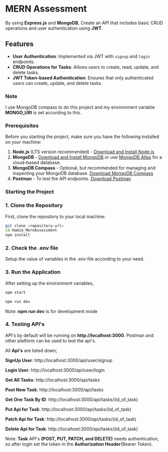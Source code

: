# MERN Assessment

By using **Express.js** and **MongoDB**, Create an API that includes basic CRUD operations and user authentication using **JWT**.


## Features

- **User Authentication**: Implemented via JWT with `signup` and `login` endpoints.
- **CRUD Operations for Tasks**: Allows users to create, read, update, and delete tasks.
- **JWT Token-based Authentication**: Ensures that only authenticated users can create, update, and delete tasks.


### Note

I use MongoDB compass to do this project and my environment variable **MONGO_URI** is set according to this.


### Prerequisites

Before you starting the project, make sure you have the following installed on your machine:

1. **Node.js** (LTS version recommended) - [Download and Install Node.js](https://nodejs.org/)
2. **MongoDB** - [Download and Install MongoDB](https://www.mongodb.com/try/download/community) or use [MongoDB Atlas](https://www.mongodb.com/cloud/atlas) for a cloud-based database.
3. **MongoDB Compass** - Optional, but recommended for managing and inspecting your MongoDB database. [Download MongoDB Compass](https://www.mongodb.com/products/compass)
4. **Postman** - To test the API endpoints. [Download Postman](https://www.postman.com/downloads/)


### Starting the Project

### 1. Clone the Repository

First, clone the repository to your local machine:

```bash
git clone <repository-url>
cd Hamza_MernAssessment
npm install
```

### 2. Check the .env file

Setup the value of variables in the .env file according to your need.

### 3. Run the Application

After setting up the environment variables,

```bash
npm start

npm run dev
```

Note: **npm run dev** is for development mode

### 4. Testing API's

API's by default will be running on **http://localhost:3000**.
Postman and other platform can be used to test the api's.

All **Api's** are listed down;

**SignUp User**: http://localhost:3000/api/user/signup

**Login User**: http://localhost:3000/api/user/login

**Get All Tasks**: http://localhost:3000/api/tasks

**Post New Task**: http://localhost:3000/api/tasks

**Get One Task By ID**: http://localhost:3000/api/tasks/(id_of_task)

**Put Api for Task**: http://localhost:3000/api/tasks/(id_of_task)

**Patch Api for Task**: http://localhost:3000/api/tasks/(id_of_task)

**Delete Api for Task**: http://localhost:3000/api/tasks/(id_of_task)


Note: **Task** API's **(POST, PUT, PATCH, and DELETE)** needs authentication, so after login set the token in the **Authorization Header**(Bearer Token).
